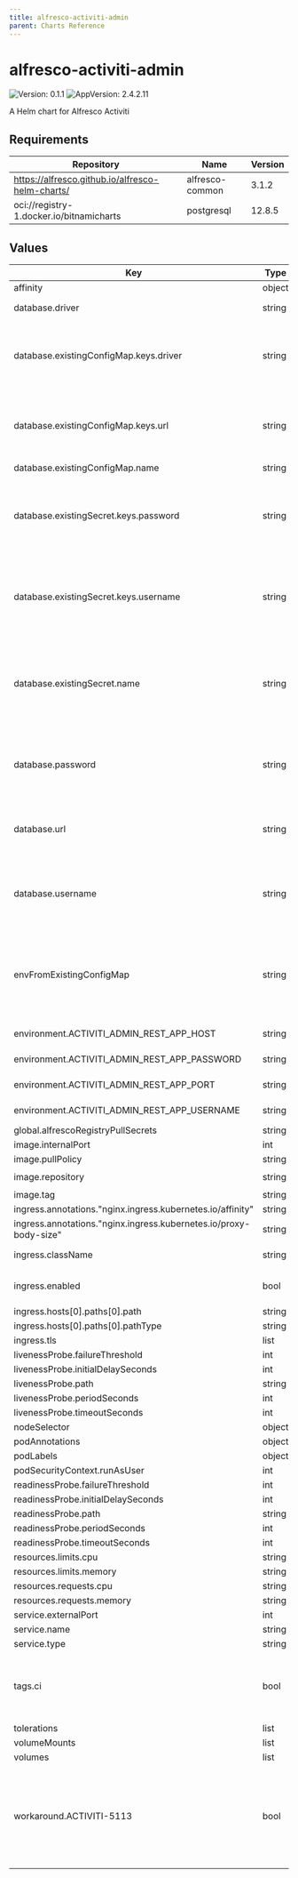 ```yaml
---
title: alfresco-activiti-admin
parent: Charts Reference
---
```


# alfresco-activiti-admin

![Version: 0.1.1](https://img.shields.io/badge/Version-0.1.1-informational?style=flat-square) ![AppVersion: 2.4.2.11](https://img.shields.io/badge/AppVersion-2.4.2.11-informational?style=flat-square)

A Helm chart for Alfresco Activiti

## Requirements

| Repository | Name | Version |
|------------|------|---------|
| https://alfresco.github.io/alfresco-helm-charts/ | alfresco-common | 3.1.2 |
| oci://registry-1.docker.io/bitnamicharts | postgresql | 12.8.5 |

## Values

| Key | Type | Default | Description |
|-----|------|---------|-------------|
| affinity | object | `{}` |  |
| database.driver | string | `nil` | JDBC driver Class |
| database.existingConfigMap.keys.driver | string | `"DATABASE_DRIVER"` | configmap key where to find the JDBC driver Class for admin app |
| database.existingConfigMap.keys.url | string | `"DATABASE_URL"` | configmap key where to find the URL of the database for admin app |
| database.existingConfigMap.name | string | `nil` |  |
| database.existingSecret.keys.password | string | `"DATABASE_PASSWORD"` | Key within the secret holding the database password for admin app |
| database.existingSecret.keys.username | string | `"DATABASE_USERNAME"` | Key within the secret holding the database username for admin app |
| database.existingSecret.name | string | `nil` | Name of a pre-existing secret containing database credentials for admin app |
| database.password | string | `nil` | JDBC password to use to connect to the DB for admin app |
| database.url | string | `nil` | JDBC url to connect to the external DB for admin app |
| database.username | string | `nil` | JDBC username to use to connect to the DB for admin app |
| envFromExistingConfigMap | string | `nil` | Name of a pre-existing configmap to load env vars from (overrides .environment values) |
| environment.ACTIVITI_ADMIN_REST_APP_HOST | string | `"http://localhost"` | activiti-app address |
| environment.ACTIVITI_ADMIN_REST_APP_PASSWORD | string | `"admin"` | activiti-app password |
| environment.ACTIVITI_ADMIN_REST_APP_PORT | string | `"80"` | activiti-app port |
| environment.ACTIVITI_ADMIN_REST_APP_USERNAME | string | `"admin@app.activiti.com"` | activiti-app username |
| global.alfrescoRegistryPullSecrets | string | `"quay-registry-secret"` |  |
| image.internalPort | int | `8080` |  |
| image.pullPolicy | string | `"IfNotPresent"` |  |
| image.repository | string | `"quay.io/alfresco/alfresco-process-services-admin"` |  |
| image.tag | string | `"2.4.2.11"` |  |
| ingress.annotations."nginx.ingress.kubernetes.io/affinity" | string | `"cookie"` |  |
| ingress.annotations."nginx.ingress.kubernetes.io/proxy-body-size" | string | `"5g"` |  |
| ingress.className | string | `"nginx"` | supported ingress class |
| ingress.enabled | bool | `true` | Toggle ingress for APS admin |
| ingress.hosts[0].paths[0].path | string | `"/activiti-admin"` |  |
| ingress.hosts[0].paths[0].pathType | string | `"Prefix"` |  |
| ingress.tls | list | `[]` |  |
| livenessProbe.failureThreshold | int | `5` |  |
| livenessProbe.initialDelaySeconds | int | `25` |  |
| livenessProbe.path | string | `"/activiti-admin/"` |  |
| livenessProbe.periodSeconds | int | `10` |  |
| livenessProbe.timeoutSeconds | int | `5` |  |
| nodeSelector | object | `{}` |  |
| podAnnotations | object | `{}` |  |
| podLabels | object | `{}` |  |
| podSecurityContext.runAsUser | int | `33007` |  |
| readinessProbe.failureThreshold | int | `5` |  |
| readinessProbe.initialDelaySeconds | int | `25` |  |
| readinessProbe.path | string | `"/activiti-admin/"` |  |
| readinessProbe.periodSeconds | int | `10` |  |
| readinessProbe.timeoutSeconds | int | `5` |  |
| resources.limits.cpu | string | `"1000m"` |  |
| resources.limits.memory | string | `"2Gi"` |  |
| resources.requests.cpu | string | `"250m"` |  |
| resources.requests.memory | string | `"512Mi"` |  |
| service.externalPort | int | `80` |  |
| service.name | string | `"activiti-admin"` |  |
| service.type | string | `"ClusterIP"` |  |
| tags.ci | bool | `false` | A chart tag used for Hyland's CI purpose. Do not set it to true. |
| tolerations | list | `[]` |  |
| volumeMounts | list | `[]` |  |
| volumes | list | `[]` |  |
| workaround.ACTIVITI-5113 | bool | `false` | Enable workaround for [ACTIVITI-5113](https://hyland.atlassian.net/browse/ACTIVITI-5113) required for versions before 24.2.0 |
